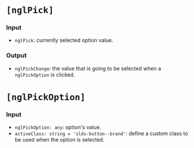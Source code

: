 # `[nglPick]`

### Input
  * `nglPick`: currently selected option value.

### Output
  * `nglPickChange`: the value that is going to be selected when a `nglPickOption` is clicked.


# `[nglPickOption]`

### Input

  * `nglPickOption: any`: option's value.
  * `activeClass: string = 'slds-button--brand'`: define a custom class to be used when the option is selected.

